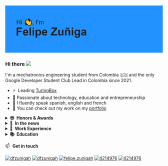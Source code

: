 <a href="https://www.linkedin.com/in/dfzunigah/"><img src="https://raw.githubusercontent.com/dfzunigah/dfzunigah/main/Header.png" alt="Felipe Zuñiga, @TuringBox, @mind_unal"></a>

### Hi there <a href="https://www.linkedin.com/in/dfzunigah/"><img src="https://media.giphy.com/media/hvRJCLFzcasrR4ia7z/giphy.gif" width="5%"></a>

I'm a mechatronics engineering student from Colombia :colombia: and the only Google Developer Student Club Lead in Colombia since 2021.

- ⚡ &nbsp;Leading [TuringBox](https://instagram.com/turingbox)
- 🌱 Passionate about technology, education and entrepreneurship
- 📢 I fluently speak spanish, english and french
- 💼 You can check out my work on my [portfolio](https://dfzunigah.notion.site/Hello-I-m-Felipe-19e54a22f01441b7aadd89098b70bc87)

<details>
  <summary><b>😎&nbsp;&nbsp;Honors&nbsp;&&nbsp;Awards</b></summary>
  <br/>

- I am the only student from a public university to ever become an [international START Fellow for HSG in Switzerland](https://ingenieria.bogota.unal.edu.co/es/noticias/item/504-start-fellowship-en-suiza.html).
- I founded and led MIND student club to win the [2021 NASA Human Exploration Rover Challenge](https://www.nasa.gov/centers/marshall/news/releases/2021/nasa-announces-winners-of-2021-human-exploration-rover-challenge.html). This is the only time in the history of the competition that a rookie team has taken the top spot in their first try and the second time an international team gets the first place.
- I've been a finalist in [TuApp Mobile App Contest](https://tuapp.org/) twice in Perú and in México.
  
</details>

<details>
  <summary><b>📰&nbsp;&nbsp;In&nbsp;the&nbsp;news</b></summary>
  <br/>

<table>
  <tr>
    <td><a href="https://ingenieria.bogota.unal.edu.co/es/noticias/item/504-start-fellowship-en-suiza.html"><img src="https://raw.githubusercontent.com/dfzunigah/dfzunigah/main/Nail1.png"  alt="Felipe Zuñiga, START Fellowship en Suiza" width = 340px height = 225px></a></td>
    <td><a href="https://ingenieria.bogota.unal.edu.co/es/dependencias/departamentos/departamento-de-ingenieria-de-sistemas-e-industrial/item/503-turingbox-incubadora-de-proyectos.html"><img src="https://raw.githubusercontent.com/dfzunigah/dfzunigah/main/Nail2.png" alt="TuringBox & Google Developer Club UNAL" width = 340px height = 225px></a></td>
  </tr> 
  <tr>
    <td><a href="https://www.semana.com/nacion/articulo/cientificos-de-la-universidad-nacional-disenaron-un-vehiculo-espacial-y-ganaron-concurso-de-la-nasa/202134/"><img src="https://raw.githubusercontent.com/dfzunigah/dfzunigah/main/Nail3.png"  alt="Felipe Zuñiga, fundador MIND UNAL, ganadores NASA HERC 2021" width = 340px height = 225px></a></td>
    <td><a href="http://ieu.unal.edu.co/en/medios/noticias-del-ieu/item/evendual-iniciativa-de-estudiantes-un-para-descongestionar-transmilenio-en-eventos-masivos"><img src="https://raw.githubusercontent.com/dfzunigah/dfzunigah/main/Nail4.png" alt="Felipe Zuñiga, equipo plantea solución al tráfico Bogotá" width = 340px height = 225px></a></td>
  </tr> 
</table>
  
</details>
  
<details>
  <summary><b>💼&nbsp;&nbsp;Work&nbsp;Experience</b></summary>
  <br/>
  
  In the overview below you will find my most recent work experience:

[<img align="left" height="94px" width="94px" alt="TuringBox" src="https://raw.githubusercontent.com/dfzunigah/dfzunigah/main/TBlack.png"/>](https://instagram.com/turingbox)

**Founder & CEO** \
[**TuringBox**](https://instagram.com/turingbox) • Colombia \
Since August 2021 \
<br/>

[<img align="left" height="94px" width="94px" alt="Google" src="https://upload.wikimedia.org/wikipedia/commons/5/53/Google_%22G%22_Logo.svg"/>](https://gdsc.community.dev/universidad-nacional-de-colombia/)

**Student Ambassador** \
[**Google**](https://gdsc.community.dev/universidad-nacional-de-colombia/) • Bogotá, Colombia \
Since August 2021
<br/>
<br/>

  Please find me on [LinkedIn](https://www.linkedin.com/in/dfzunigah/) for a more detailed description of my full work experience, education and certification.

</details>


<details>
  <summary><b>📚&nbsp;&nbsp;Education</b></summary>
  <br/>

[<img align="left" height="94px" width="94px" alt="UNAL" src="https://upload.wikimedia.org/wikipedia/commons/a/a2/Escudo_de_la_Universidad_Nacional_de_Colombia_%282016%29.svg"/>](https://unal.edu.co/)

**Mechatronics Engineering** \
[**Universidad Nacional de Colombia**](https://unal.edu.co/) • Colombia \
Minor in software development, major in entrepreneurship
<br/>

[<img align="left" height="94px" width="94px" alt="HSG" src="https://upload.wikimedia.org/wikipedia/de/7/77/Uni_St_Gallen_Logo.svg"/>](https://www.unisg.ch/en)

**Entrepreneurship** \
[**University of St. Gallen**](https://www.unisg.ch/en) • Suiza \
Fellow/Entrepreneur in residence for START Fellowship \
<br/>

[<img align="left" height="94px" width="94px" alt="UNIANDES" src="https://upload.wikimedia.org/wikipedia/commons/4/47/University_of_Los_Andes_logo.svg"/>](https://uniandes.edu.co)

**Business Administration** \
[**Universidad de los Andes**](https://uniandes.edu.co) • Colombia \
Exchange semester \
<br/>

[<img align="left" height="94px" width="94px" alt="UNBOSQUE" src="https://upload.wikimedia.org/wikipedia/commons/6/62/Logo_de_la_Universidad_El_Bosque.svg"/>]()

**Software Development** \
[**Universidad El Bosque**]() • Colombia \
Fellow for Misión TIC \
<br/>
<br/>

</details>

📫 &nbsp;**Get in touch**
<p align="left">

<a href="https://github.com/dfzunigah" target="blank"><img align="center" src="https://cdn.jsdelivr.net/npm/simple-icons@3.0.1/icons/github.svg" alt="dfzunigah" height="30" width="40" /></a>
<a href="https://www.linkedin.com/in/dfzunigah/" target="blank"><img align="center" src="https://raw.githubusercontent.com/rahuldkjain/github-profile-readme-generator/master/src/images/icons/Social/linked-in-alt.svg" alt="dfzunigah" height="30" width="40" /></a>
<a href="https://instagram.com/felipe.zunigah" target="blank"><img align="center" src="https://raw.githubusercontent.com/rahuldkjain/github-profile-readme-generator/master/src/images/icons/Social/instagram.svg" alt="felipe.zunigah" height="30" width="40" /></a>
<a href="mailto:dfzunigah@unal.edu.co" target="blank"><img align="center" src="https://upload.wikimedia.org/wikipedia/commons/7/7e/Gmail_icon_%282020%29.svg" alt="4214976" height="30" width="40" /></a>
<a href="https://dfzunigah.notion.site/dfzunigah/Hello-I-m-Felipe-19e54a22f01441b7aadd89098b70bc87" target="blank"><img align="center" src="https://em-content.zobj.net/thumbs/240/microsoft/319/briefcase_1f4bc.png" alt="4214976" height="40" width="40" /></a>
